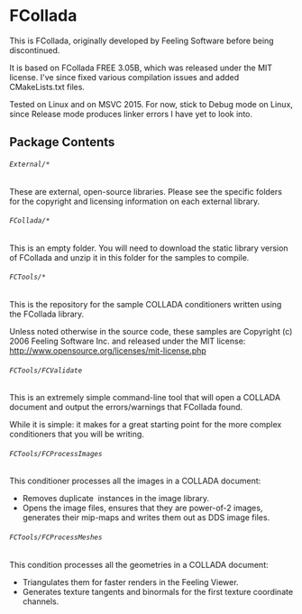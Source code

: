 FCollada
========
This is FCollada, originally developed by Feeling Software before being discontinued.

It is based on FCollada FREE 3.05B, which was released under the MIT license.
I've since fixed various compilation issues and added CMakeLists.txt files.

Tested on Linux and on MSVC 2015.  For now, stick to Debug mode on Linux,
since Release mode produces linker errors I have yet to look into.

Package Contents
----------------
###### `External/*`
  These are external, open-source libraries.
  Please see the specific folders for the copyright
  and licensing information on each external library.

###### `FCollada/*`
  This is an empty folder. You will need to download
  the static library version of FCollada and unzip it in this
  folder for the samples to compile.

###### `FCTools/*`
  This is the repository for the sample COLLADA conditioners
  written using the FCollada library.

  Unless noted otherwise in the source code, these samples are
  Copyright (c) 2006 Feeling Software Inc. and released under the
  MIT license: http://www.opensource.org/licenses/mit-license.php

###### `FCTools/FCValidate`
  This is an extremely simple command-line tool that will open
  a COLLADA document and output the errors/warnings that FCollada
  found.

  While it is simple: it makes for a great starting point
  for the more complex conditioners that you will be writing.

###### `FCTools/FCProcessImages`
  This conditioner processes all the images in a COLLADA document:
  - Removes duplicate <image> instances in the image library.
  - Opens the image files, ensures that they are power-of-2 images,
    generates their mip-maps and writes them out as DDS image files.

###### `FCTools/FCProcessMeshes`
  This condition processes all the geometries in a COLLADA document:
  - Triangulates them for faster renders in the Feeling Viewer.
  - Generates texture tangents and binormals for the first texture
    coordinate channels.
